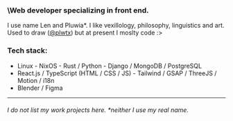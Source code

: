 ### \Web developer specializing in front end.
I use name Len and Pluwia*. I like vexillology, philosophy, linguistics and art. 
Used to draw ([@plwtx](https://www.instagram.com/plwtx/)) but at present I moslty code :>

### Tech stack:
- Linux - NixOS - Rust / Python - Django / MongoDB / PostgreSQL
- React.js / TypeScript (HTML / CSS / JS) - Tailwind / GSAP / ThreeJS / Motion / i18n
- Blender / Figma
--- 
###### *I do not list my work projects here*. *neither I use my real name.
